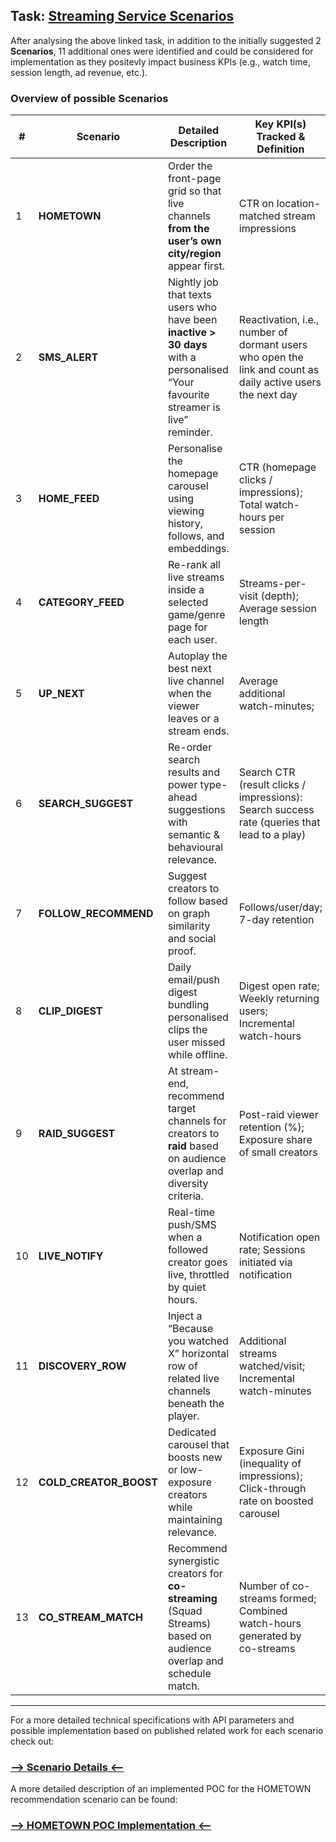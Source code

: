 ## Task: [Streaming Service Scenarios](material/Task.md)

After analysing the above linked task, in addition to the initially suggested 2 **Scenarios**, 11 additional ones were identified and could be considered for implementation as they positevly impact business KPIs (e.g., watch time, session length, ad revenue, etc.).


### Overview of possible Scenarios

| #  | Scenario              | Detailed Description                                                                                                                        | Key KPI(s) Tracked & Definition                                                                                              |
|----|-----------------------|---------------------------------------------------------------------------------------------------------------------------------------------|------------------------------------------------------------------------------------------------------------------------------|
| 1  | **HOMETOWN**          | Order the front-page grid so that live channels **from the user’s own city/region** appear first.                                           | CTR on location-matched stream impressions                                          |
| 2  | **SMS_ALERT**         | Nightly job that texts users who have been **inactive > 30 days** with a personalised “Your favourite streamer is live” reminder.           | Reactivation, i.e., number of dormant users who open the link and count as daily active users the next day               |
| 3  | **HOME_FEED**         | Personalise the homepage carousel using viewing history, follows, and embeddings.                                                           | CTR (homepage clicks / impressions); Total watch-hours per session                                                       |
| 4  | **CATEGORY_FEED**     | Re-rank all live streams inside a selected game/genre page for each user.                                                                   | Streams-per-visit (depth); Average session length                                                                            |
| 5  | **UP_NEXT**           | Autoplay the best next live channel when the viewer leaves or a stream ends.                                                                | Average additional watch-minutes;                                                      |
| 6  | **SEARCH_SUGGEST**    | Re-order search results and power type-ahead suggestions with semantic & behavioural relevance.                                             | Search CTR (result clicks / impressions): Search success rate (queries that lead to a play)                              |
| 7  | **FOLLOW_RECOMMEND**  | Suggest creators to follow based on graph similarity and social proof.                                                                      | Follows/user/day; 7-day retention                                                                                |
| 8  | **CLIP_DIGEST**       | Daily email/push digest bundling personalised clips the user missed while offline.                                                          | Digest open rate; Weekly returning users; Incremental watch-hours                                                      |
| 9  | **RAID_SUGGEST**      | At stream-end, recommend target channels for creators to **raid** based on audience overlap and diversity criteria.                         | Post-raid viewer retention (%); Exposure share of small creators                                                         |
| 10 | **LIVE_NOTIFY**       | Real-time push/SMS when a followed creator goes live, throttled by quiet hours.                                                             | Notification open rate; Sessions initiated via notification                                                              |
| 11 | **DISCOVERY_ROW**     | Inject a “Because you watched X” horizontal row of related live channels beneath the player.                                                | Additional streams watched/visit; Incremental watch-minutes                                                              |
| 12 | **COLD_CREATOR_BOOST**| Dedicated carousel that boosts new or low-exposure creators while maintaining relevance.                                                    | Exposure Gini (inequality of impressions); Click-through rate on boosted carousel                                        |
| 13 | **CO_STREAM_MATCH**   | Recommend synergistic creators for **co-streaming** (Squad Streams) based on audience overlap and schedule match.                           | Number of co-streams formed; Combined watch-hours generated by co-streams                                               |





---

For a more detailed technical specifications with API parameters and possible implementation based on published related work for each scenario check out: 
### [--> Scenario Details <--](material/Scenarios.md)

A more detailed description of an implemented POC for the HOMETOWN recommendation scenario can be found:
### [--> HOMETOWN POC Implementation <--](material/POC.md)



